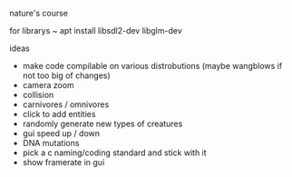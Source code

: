 nature's course

for librarys ~
apt install libsdl2-dev libglm-dev

ideas
- make code compilable on various distrobutions (maybe wangblows if not too big of changes)
- camera zoom
- collision
- carnivores / omnivores
- click to add entities
- randomly generate new types of creatures
- gui speed up / down
- DNA mutations 
- pick a c naming/coding standard and stick with it
- show framerate in gui
